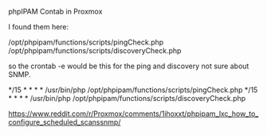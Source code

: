 phpIPAM Contab in Proxmox

I found them here:

/opt/phpipam/functions/scripts/pingCheck.php
/opt/phpipam/functions/scripts/discoveryCheck.php

so the crontab -e would be this for the ping and discovery not sure about SNMP.

*/15 * * * * /usr/bin/php /opt/phpipam/functions/scripts/pingCheck.php
*/15 * * * * /usr/bin/php /opt/phpipam/functions/scripts/discoveryCheck.php

https://www.reddit.com/r/Proxmox/comments/1ihoxxt/phpipam_lxc_how_to_configure_scheduled_scanssnmp/
